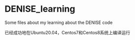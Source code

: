 # DENISE_learning
Some files about my learning about the DENISE code

已经成功地在Ubuntu20.04，Centos7和Centos8系统上编译运行
